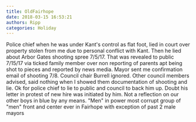 ```yaml
---
title: OldFairhope
date: 2018-03-15 16:53:21
authors: Ripp
categories: Holiday
---
```


 Police chief when he was under Kant's control as flat foot, lied in court over property stolen from me due to personal conflict with Kant. Then he lied about Arbor Gates shooting spree 7/5/17. That was revealed to public 7/15/17 via ticked family member over non reporting of parents apt being shot to pieces and reported by news media. Mayor sent me confirmation email of shooting 7/8. Council chair Burrell ignored. Other council members advised, said nothing when I showed them documentation of shooting and lie. Ok for police chief to lie to public and council to back him up. Doubt his letter in protest of new hire was initiated by him. Not a reflection on our other boys in blue by any means. "Men" in power most corrupt group of "men" front and center ever in Fairhope with exception of past 2 male mayors